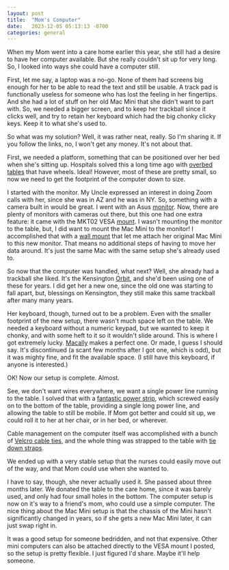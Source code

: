 ```yaml
---
layout: post
title:  "Mom's Computer"
date:   2023-12-05 05:13:13 -0700
categories: general
---
```


When my Mom went into a care home earlier this year, she still had a desire to have her computer available.  But she really couldn't sit up for very long.  So, I looked into ways she could have a computer still.

First, let me say, a laptop was a no-go.  None of them had screens big enough for her to be able to read the text and still be usable.  A track pad is functionally useless for someone who has lost the feeling in her fingertips. And she had a lot of stuff on her old Mac Mini that she didn't want to part with.  So, we needed a bigger screen, and to keep her trackball since it clicks well, and try to retain her keyboard which had the big chonky clicky keys.  Keep it to what she's used to.

So what was my solution?  Well, it was rather neat, really.  So I'm sharing it.  If you follow the links, no, I won't get any money.  It's not about that.  

First, we needed a platform, something that can be positioned over her bed when she's sitting up.  Hospitals solved this a long time ago with [overbed tables](https://www.amazon.com/gp/product/B00QMNTMXA/ref=ppx_yo_dt_b_asin_title_o07_s02?ie=UTF8&psc=1) that have wheels.  Ideal!  However, most of these are pretty small, so now we need to get the footprint of the computer down to size.  

I started with the monitor.  My Uncle expressed an interest in doing Zoom calls with her, since she was in AZ and he was in NY.  So, something with a camera built in would be great.  I went with an Asus [monitor](https://www.amazon.com/gp/product/B0B5YD1NDF/ref=ppx_yo_dt_b_asin_title_o08_s00?ie=UTF8&psc=1).  Now, there are plenty of monitors with cameras out there, but this one had one extra feature: it came with the MKT02 VESA [mount](https://www.asus.com/displays-desktops/accessories/asus-accessories/mkt02/).  I wasn't mounting the monitor to the table, but, I did want to mount the Mac Mini to the monitor!  I accomplished that with a [wall mount](https://www.amazon.com/gp/product/B0717152XT/ref=ppx_yo_dt_b_asin_title_o07_s01?ie=UTF8&psc=1) that let me attach her original Mac Mini to this new monitor.  That means no additional steps of having to move her data around.  It's just the same Mac with the same setup she's already used to.  

So now that the computer was handled, what next?  Well, she already had a trackball she liked.  It's the Kensington [Orbit](https://www.kensington.com/p/products/ergonomic-desk-accessories/ergonomic-input-devices/orbit-optical-trackball-3/), and she'd been using one of these for years.  I did get her a new one, since the old one was starting to fall apart, but, blessings on Kensington, they still make this same trackball after many many years.

Her keyboard, though, turned out to be a problem.  Even with the smaller footprint of the new setup, there wasn't much space left on the table.  We needed a keyboard without a numeric keypad, but we wanted to keep it chonky, and with some heft to it so it wouldn't slide around.  This is where I got extremely lucky.  [Macally](https://www.amazon.com/Macally-BM2KEY/dp/B08VNGCB6G) makes a perfect one.  Or made, I guess I should say.  It's discontinued (a scant few months after I got one, which is odd), but it was mighty fine, and fit the available space.  (I still have this keyboard, if anyone is interested.)

OK! Now our setup is complete.  Almost.

See, we don't want wires everywhere, we want a single power line running to the table.  I solved that with a [fantastic power strip](https://www.amazon.com/gp/product/B0B1DFBXQ9/ref=ppx_yo_dt_b_asin_title_o07_s00?ie=UTF8&psc=1), which screwed easily on to the bottom of the table, providing a single long power line, and allowing the table to still be mobile.  If Mom got better and could sit up, we could roll it to her at her chair, or in her bed, or wherever.

Cable management on the computer itself was accomplished with a bunch of [Velcro cable ties](https://www.amazon.com/gp/product/B08TTPX4KB/ref=ppx_yo_dt_b_asin_title_o06_s00?ie=UTF8&psc=1), and the whole thing was strapped to the table with [tie down straps](https://www.amazon.com/gp/product/B07JRG7LJV/ref=ppx_yo_dt_b_asin_title_o07_s01?ie=UTF8&psc=1).  

We ended up with a very stable setup that the nurses could easily move out of the way, and that Mom could use when she wanted to.

I have to say, though, she never actually used it.  She passed about three months later.  We donated the table to the care home, since it was barely used, and only had four small holes in the bottom.  The computer setup is now on it's way to a friend's mom, who could use a simple computer.  The nice thing about the Mac Mini setup is that the chassis of the Mini hasn't significantly changed in years, so if she gets a new Mac Mini later, it can just swap right in.

It was a good setup for someone bedridden, and not that expensive.  Other mini computers can also be attached directly to the VESA mount I posted, so the setup is pretty flexible.  I just figured I'd share.  Maybe it'll help someone.